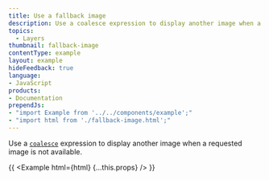 ```yaml
---
title: Use a fallback image
description: Use a coalesce expression to display another image when a requested image is not available.
topics:
  - Layers
thumbnail: fallback-image
contentType: example
layout: example
hideFeedback: true
language:
- JavaScript
products:
- Documentation
prependJs:
- "import Example from '../../components/example';"
- "import html from './fallback-image.html';"
---
```


Use a [`coalesce`](https://docs.goong.io/style-spec/expressions/#coalesce) expression to display another image when a requested image is not available.

{{ <Example html={html} {...this.props} /> }}
